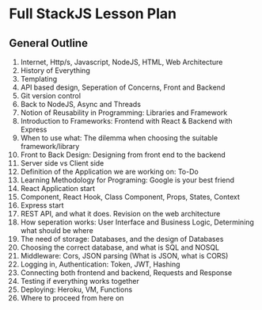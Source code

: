 # Full StackJS Lesson Plan

## General Outline

1. Internet, Http/s, Javascript, NodeJS, HTML, Web Architecture
2. History of Everything
3. Templating
4. API based design, Seperation of Concerns, Front and Backend
5. Git version control
6. Back to NodeJS, Async and Threads
7. Notion of Reusability in Programming: Libraries and Framework
8. Introduction to Frameworks: Frontend with React & Backend with Express
9. When to use what: The dilemma when choosing the suitable framework/library
10. Front to Back Design: Designing from front end to the backend
11. Server side vs Client side
12. Definition of the Application we are working on: To-Do
13. Learning Methodology for Programing: Google is your best friend
14. React Application start
15. Component, React Hook, Class Component, Props, States, Context
16. Express start
17. REST API, and what it does. Revision on the web architecture
18. How seperation works: User Interface and Business Logic, Determining what should be where
19. The need of storage: Databases, and the design of Databases
20. Choosing the correct database, and what is SQL and NOSQL
21. Middleware: Cors, JSON parsing (What is JSON, what is CORS)
22. Logging in, Authentication: Token, JWT, Hashing
23. Connecting both frontend and backend, Requests and Response
24. Testing if everything works together
25. Deploying: Heroku, VM, Functions
26. Where to proceed from here on
